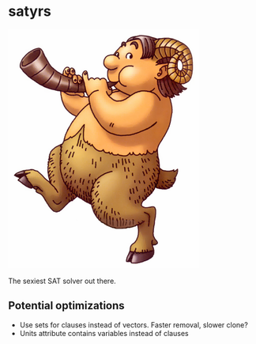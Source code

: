 # satyrs

![Satyr Logo](logo.png)

The sexiest SAT solver out there.

## Potential optimizations

- Use sets for clauses instead of vectors. Faster removal, slower clone?
- Units attribute contains variables instead of clauses
